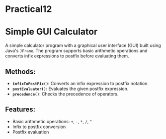 # Practical12

# Simple GUI Calculator

A simple calculator program with a graphical user interface (GUI) built using Java's `JFrame`. The program supports basic arithmetic operations and converts infix expressions to postfix before evaluating them.

## Methods:
- **`infixToPostFix()`**: Converts an infix expression to postfix notation.
- **`postEvaluator()`**: Evaluates the given postfix expression.
- **`precedence()`**: Checks the precedence of operators.

## Features:
- Basic arithmetic operations: `+`, `-`, `*`, `/`, `^`
- Infix to postfix conversion
- Postfix evaluation
